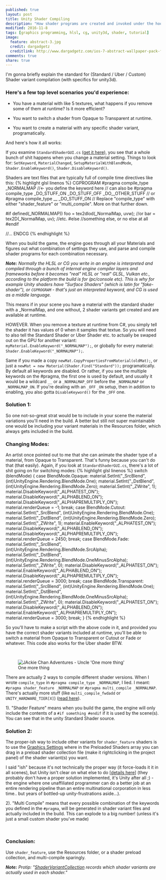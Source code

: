 ```yaml
---
published: true
layout: post
title: Unity Shader Compiling
description: "How shader programs are created and invoked under the hood."
modified: 2016-11-8
tags: [graphics programming, hlsl, cg, unity3d, shader, tutorial]
image:
  feature: abstract-3.jpg
  credit: dargadgetz
  creditlink: http://www.dargadgetz.com/ios-7-abstract-wallpaper-pack-for-iphone-5-and-ipod-touch-retina/
comments: true
share: true
---
```


I'm gonna briefly explain the standard for (Standard / Uber / Custom) Shader variant compilation (with specifics for unity3d).


### Here's a few top level scenarios you'd experience:

* You have a material with like 5 textures, what happens if you remove some of them at runtime? Is it more efficient?

* You want to switch a shader from Opaque to Transparent at runtime.

* You want to create a material with any specific shader variant, programatically.


And here's how it all works:

If you examine `StandardShaderGUI.cs` ([get it here](https://unity3d.com/get-unity/download/archive)), you see that a whole bunch of shit happens when you change a material setting. Things to look for: `SetKeyword`, `MaterialChanged`, `SetupMaterialWithBlendMode`, `Shader.EnableKeyword()`, `Shader.DisableKeyword()`.
	
	
Shaders are text files that are typically full of compile time directives like this:
{% highlight glsl linenos %}
CGPROGRAM
#pragma compile_type _NORMALMAP //<- you define the keyword here
// can also be #pragma compile_type _DO_STUFF_ON _DO_STUFF_OFF _DO__OTHER_STUFF
// or #pragma compile_type __ _DO_STUFF_ON
// Replace "compile_type" with either "shader_feature" or "multi_compile". More on that further down.

#if defined(_NORMALMAP))
	foo = tex2dlod(_NormalMap, uvw);
	//or
	bar = tex2D(_NormalMap, uv);
	//etc.
#else
	//something else, or no else at all
#endif

//...
ENDCG
{% endhighlight %}
	
When you build the game, the engine goes through all your Materials and figures out what combination of settings they use, and parse and compile shader programs for each combination necessary. 

***Note:** Normally the HLSL or CG you write in an engine is interpreted and compiled through a bunch of internal engine compiler layers and frameworks before it becomes "real" HLSL or "real" GLSL, Vulkan etc., according to the platform the build is for (pc/console etc). This is why for example Unity shaders have "Surface Shaders" (which is latin for "fake-shader"), or `CGPROGRAM` - that's just an interpreted keyword, and CG is used as a middle language.*
	
This means if in your scene you have a material with the standard shader with a _NormalMap, and one without, 2 shader variants get created and are available at runtime.
	
HOWEVER. When you remove a texture at runtime from C#, you simply tell the shader it has values of 0 when it samples that textue. So you will need to also tell the Standard Shader or Uber Shader etc. to actually be  swaped out on the GPU for another variant:  `myMaterial.EnableKeyword("_NORMALMAP");`, or globally for every material: `Shader.EnableKeyword("_NORMALMAP");`.

Same if you made a copy `newMat.CopyPropertiesFromMaterial(oldMat);`, or just a `newMat = new Material(Shader.Find("Standard"));` programatically. By default all keywords are disabled. Or rather, if you see the multiple keywords on the #pragma, the first one is used by default, and usually it would be a wildcard `__` or a `_NORMALMAP_OFF` before the `_NORMALMAP` or `_NORMALMAP_ON`. If you're dealing with an `_OFF` `_ON` setup, then in addition to enabling, you also gotta `DisableKeyword()` for the `_OFF` one.

### Solution 1:

So one not-so-great strat would be to include in your scene the material variations you'll need in the build. A better but still not super maintainable one would be including your variant materials in the Resources folder, which always gets included in the build.

### Changing Modes:

An artist once pointed out to me that she can animate the shader type of a material, from Opaque to Transparent. That's funny because you can't do that (that easily). Again, if you look at `StandardShaderGUI.cs`, there's a lot of shit going on for switching modes:
{% highlight glsl linenos %}
switch (blendMode)
{
	case BlendMode.Opaque:
		material.SetInt("_SrcBlend", (int)UnityEngine.Rendering.BlendMode.One);
		material.SetInt("_DstBlend", (int)UnityEngine.Rendering.BlendMode.Zero);
		material.SetInt("_ZWrite", 1);
		material.DisableKeyword("_ALPHATEST_ON");
		material.DisableKeyword("_ALPHABLEND_ON");
		material.DisableKeyword("_ALPHAPREMULTIPLY_ON");
		material.renderQueue = -1;
		break;
	case BlendMode.Cutout:
		material.SetInt("_SrcBlend", (int)UnityEngine.Rendering.BlendMode.One);
		material.SetInt("_DstBlend", (int)UnityEngine.Rendering.BlendMode.Zero);
		material.SetInt("_ZWrite", 1);
		material.EnableKeyword("_ALPHATEST_ON");
		material.DisableKeyword("_ALPHABLEND_ON");
		material.DisableKeyword("_ALPHAPREMULTIPLY_ON");
		material.renderQueue = 2450;
		break;
	case BlendMode.Fade:
		material.SetInt("_SrcBlend", (int)UnityEngine.Rendering.BlendMode.SrcAlpha);
		material.SetInt("_DstBlend", (int)UnityEngine.Rendering.BlendMode.OneMinusSrcAlpha);
		material.SetInt("_ZWrite", 0);
		material.DisableKeyword("_ALPHATEST_ON");
		material.EnableKeyword("_ALPHABLEND_ON");
		material.DisableKeyword("_ALPHAPREMULTIPLY_ON");
		material.renderQueue = 3000;
		break;
	case BlendMode.Transparent:
		material.SetInt("_SrcBlend", (int)UnityEngine.Rendering.BlendMode.One);
		material.SetInt("_DstBlend", (int)UnityEngine.Rendering.BlendMode.OneMinusSrcAlpha);
		material.SetInt("_ZWrite", 0);
		material.DisableKeyword("_ALPHATEST_ON");
		material.DisableKeyword("_ALPHABLEND_ON");
		material.EnableKeyword("_ALPHAPREMULTIPLY_ON");
		material.renderQueue = 3000;
		break;
}
{% endhighlight %}

So you'll have to make a script with the above code in it, and provided you have the correct shader variants included at runtime, you'll be able to switch a material from Opaque to Transparent or Cutout or Fade or whatever. 
This code also works for the Uber shader BTW.

<br/>

<figure class="half">
	<img src="https://vignette.wikia.nocookie.net/legendsofthemultiuniverse/images/b/b7/Uncle1.jpg" alt="JAckie Chan Adventures - Uncle 'One more thing'">
	<figcaption>One more thing</figcaption>
</figure>

There are actually 2 ways to compile different shader versions. When I wrote `compile_type` in `#pragma compile_type _NORMALMAP`, I lied. I meant: `#pragma shader_feature _NORMALMAP` or `#pragma multi_compile _NORMALMAP`. There's actually more stuff (like `multi_compile_fwdadd` or `UNITY_HARDWARE_TIER[X]`) ([read here](https://docs.unity3d.com/Manual/SL-MultipleProgramVariants.html)).

1). "Shader Feature" means when you build the game, the engine will only include the contents of a `#if something #endif` if it is used by the scene(s). You can see that in the unity Standard Shader source. 

### Solution 2:
The proper-ish way to include other variants for `shader_feature` shaders is to use the [Graphics Settings](https://docs.unity3d.com/Manual/class-GraphicsSettings.html) where in the Preloaded Shaders array you can drag in a preload shader collection file (make it rightclicking in the project panel) of the shader variant(s) you want.

I said "ish" because it's not technically the proper way (it force-loads it it in all scenes), but Unity isn't clear on what else to do [[details here](https://answers.unity.com/questions/1286653/best-practice-for-shaders-with-variants-and-asset.html)] (they probably don't have a proper solution implemented, it's Unity after all ;) - the engine where one unaffiliated programmer can do a better job at an entire rendering pipeline than an entire multinational corporation in less time.. but years of bottled-up unity-frustrations aside...).

2). "Multi Compile" means that every possible combination of the keywords you defined in the `#pragma`, will be generated in shader variant files and actually included in the build. This can explode to a big number! (unless it's just a small custom shader you've made)

<br/>

### Conclusion:
Use `shader_feature`, use the Resources folder, or a shader preload collection, and multi-compile sparingly.


***Note:** Protip: "[ShaderVariantCollection](https://docs.unity3d.com/ScriptReference/ShaderVariantCollection.html) records which shader variants are actually used in each shader."*
